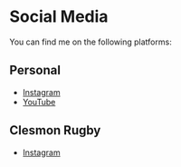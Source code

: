 # Social Media

You can find me on the following platforms:

## Personal
- [Instagram](https://www.instagram.com/coledigregorio/)
- [YouTube](https://www.youtube.com/@coledigregorio4176)

## Clesmon Rugby
- [Instagram](https://www.instagram.com/clemsonmensrugby/)
  
